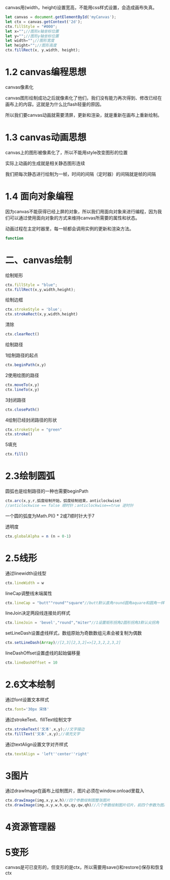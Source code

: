 canvas用(width，height)设置宽高，不能用css样式设置，会造成画布失真。

```javascript
let canvas = document.getElementById('myCanvas');
let ctx = canvas.getContext('2d');
ctx.fillStyle = "#000";
let x="";//图形x轴坐标位置
let y="";//图形y轴坐标位置
let width="";//图形宽度
let height="";//图形高度
ctx.fillRect(x, y,width, height);
```

# 1.2 canvas编程思想

canvas像素化

canvas图形绘制成功之后就像素化了他们，我们没有能力再次得到、修改已经在画布上的内容。这就是为什么比flash轻量的原因。

所以我们要canvas动画就需要清屏，更新和渲染，就是重新在画布上重新绘制。

# 1.3 canvas动画思想

canvas上的图形被像素化了，所以不能用style改变图形的位置

实际上动画的生成就是相关静态图形连续

我们把每次静态进行绘制为一帧，时间的间隔（定时器）的间隔就是帧的间隔

# 1.4 面向对象编程

因为canvas不能获得已经上屏的对象，所以我们用面向对象来进行编程，因为我们可以通过使用面向对象的方式来维持canvas所需要的属性和状态。

动画过程在主定时器里，每一帧都会调用实例的更新和渲染方法。

```javascript
function 
```

# 二、canvas绘制

绘制矩形

```javascript
ctx.fillStyle = "blue";
ctx.fillRect(x,y,width,height);
```

绘制边框

```javascript
ctx.strokeStyle = 'blue';
ctx.strokeRect(x,y,width,height)
```

清除

```javascript
ctx.clearRect()
```

绘制路径

1绘制路径的起点

```javascript
ctx.beginPath(x,y)
```

2使用绘图的路径

```javascript
ctx.moveTo(x,y)
ctx.lineTo(x,y)
```

3封闭路径

```javascript
ctx.closePath()
```

4绘制已经封闭路径的形状

```javascript
ctx.strokeStyle = "green"
ctx.stroke()
```

5填充

```javascript
ctx.fill()
```

# 2.3绘制圆弧

圆弧也是绘制路径的一种也需要beginPath

```javascript
ctx.arc(x,y,r,弧度绘制开始，弧度绘制结束，anticlockwise)
//anticlockwise == false 顺时针；anticlockwise==true 逆时针
```

一个圆的弧度为Math.PI() * 2或7顺时针大于7

透明度

```javascript
ctx.globalAlpha = n (n = 0-1)
```

# 2.5线形

通过linewidth设线型

```javascript
ctx.lineWidth = w
```

lineCap调整线末端属性

```javascript
ctx.lineCap = "butt""round""square"//butt默认直角round圆角aquare和圆角一样长的直角
```

lineJoin决定两段线连接处的样式

```javascript
ctx.lineJoin = 'bevel',"round","miter"//1设置矩形拐角2圆形拐角3默认尖拐角
```

setLineDash设置虚线样式，数组原始为奇数数组元素会被复制为偶数

```javascript
ctx.setLineDash(Array)//[2,3][2,3,2]=>[2,3,2,2,3,2]
```

lineDashOffset设置虚线的起始偏移量

```javascript
ctx.lineDashOffset = 10
```

# 2.6文本绘制

通过font设置文本样式

```javascript
ctx.font='30px 宋体' 
```

通过strokeText、fillText绘制文字

```javascript
ctx.strokeText('文本',x,y);//文字描边
ctx.fillText('文本',x,y);//填充文字
```

通过textAlign设置文字对齐样式

```javascript
ctx.textAlign = 'left''center''right'
```

# 3图片

通过drawImage在画布上绘制图片，图片必须在window.onload里载入

```javascript
ctx.drawImage(img,x,y,w,h)//四个参数绘制图整张图片
ctx.drawImage(img,x,y,w,h,qx,qy,qw,qh)//八个参数绘制图片切片，前四个参数为图片切割的位置与大小，后四个为切割出的切片在画布的位置和大小
```

# 4资源管理器

# 5变形

canvas是可已变形的，但变形的是ctx，所以需要用save()和restore()保存和恢复ctx
